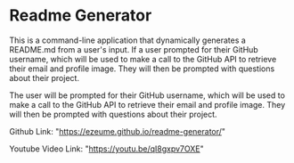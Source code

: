 # Readme Generator

This is a command-line application that dynamically generates a README.md from a user's input.
If a user prompted for their GitHub username, which will be used to make a call to the GitHub API to retrieve their email and profile image. They will then be prompted with questions about their project.

The user will be prompted for their GitHub username, which will be used to make a call to the GitHub API to retrieve their email and profile image. They will then be prompted with questions about their project.



Github Link: "https://ezeume.github.io/readme-generator/"

Youtube Video Link: "https://youtu.be/qI8gxpv7OXE"